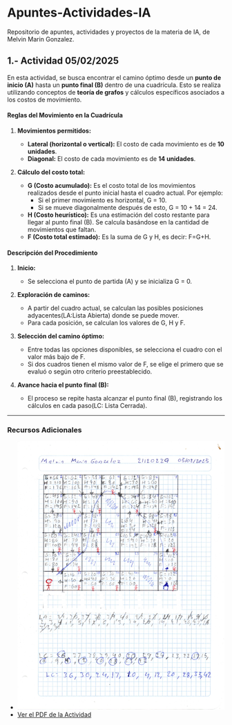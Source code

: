 # Apuntes-Actividades-IA
Repositorio de apuntes, actividades y proyectos de la materia de IA, de Melvin Marin Gonzalez.
## 1.- Actividad 05/02/2025

En esta actividad, se busca encontrar el camino óptimo desde un **punto de inicio (A)** hasta un **punto final (B)** dentro de una cuadrícula. Esto se realiza utilizando conceptos de **teoría de grafos** y cálculos específicos asociados a los costos de movimiento.
#### **Reglas del Movimiento en la Cuadrícula**

1.  **Movimientos permitidos:**
    
    -   **Lateral (horizontal o vertical):** El costo de cada movimiento es de **10 unidades**.
    -   **Diagonal:** El costo de cada movimiento es de **14 unidades**.
2.  **Cálculo del costo total:**
    
    -   **G (Costo acumulado):** Es el costo total de los movimientos realizados desde el punto inicial hasta el cuadro actual. Por ejemplo:
        -   Si el primer movimiento es horizontal, G = 10.
        -   Si se mueve diagonalmente después de esto, G = 10 + 14 = 24.
    -   **H (Costo heurístico):** Es una estimación del costo restante para llegar al punto final (B). Se calcula basándose en la cantidad de movimientos que faltan.
    -   **F (Costo total estimado):** Es la suma de G y H, es decir: F=G+H.
#### **Descripción del Procedimiento**

1.  **Inicio:**
    
    -   Se selecciona el punto de partida (A) y se inicializa G = 0.
2.  **Exploración de caminos:**
    
    -   A partir del cuadro actual, se calculan las posibles posiciones adyacentes(LA:Lista Abierta) donde se puede mover.
    -   Para cada posición, se calculan los valores de G, H y F.
3.  **Selección del camino óptimo:**
    
    -   Entre todas las opciones disponibles, se selecciona el cuadro con el valor más bajo de F.
    -   Si dos cuadros tienen el mismo valor de F, se elige el primero que se evaluó o según otro criterio preestablecido.
4.  **Avance hacia el punto final (B):**
    
    -   El proceso se repite hasta alcanzar el punto final (B), registrando los cálculos en cada paso(LC: Lista Cerrada). 
---

### Recursos Adicionales


- ![Gráfico de la Actividad](Actividad_Grafos.jpg)
- [Ver el PDF de la Actividad](Actividad_Grafos.pdf)    
